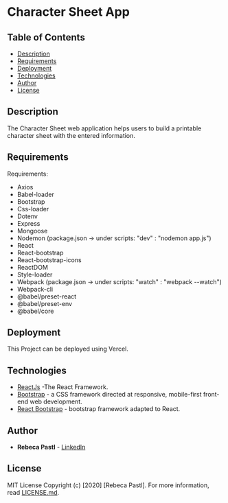 # Character Sheet App

## Table of Contents
* [Description](#description)
* [Requirements](#requirements)
* [Deployment](#deployment)
* [Technologies](#technologies)
* [Author](#author)
* [License](#license)

## Description

The Character Sheet web application helps users to build a printable character sheet with the entered information.

## Requirements

Requirements:

- Axios
- Babel-loader
- Bootstrap
- Css-loader
- Dotenv
- Express
- Mongoose
- Nodemon (package.json -> under scripts: "dev" : "nodemon app.js")
- React
- React-bootstrap
- React-bootstrap-icons
- ReactDOM
- Style-loader 
- Webpack (package.json -> under scripts: "watch" : "webpack --watch")
- Webpack-cli 
- @babel/preset-react 
- @babel/preset-env 
- @babel/core

## Deployment
This Project can be deployed using Vercel.

## Technologies

* [ReactJs](https://reactjs.org/) -The React Framework.
* [Bootstrap](https://getbootstrap.com/) - a CSS framework directed at responsive, mobile-first front-end web development.
* [React Bootstrap](https://react-bootstrap.github.io/) - bootstrap framework adapted to React.

## Author

* **Rebeca Pastl** - [LinkedIn](https://www.linkedin.com/in/rebeca-pastl/)

## License

MIT License 
Copyright (c) [2020] [Rebeca Pastl].
For more information, read [LICENSE.md](LICENSE.md).
